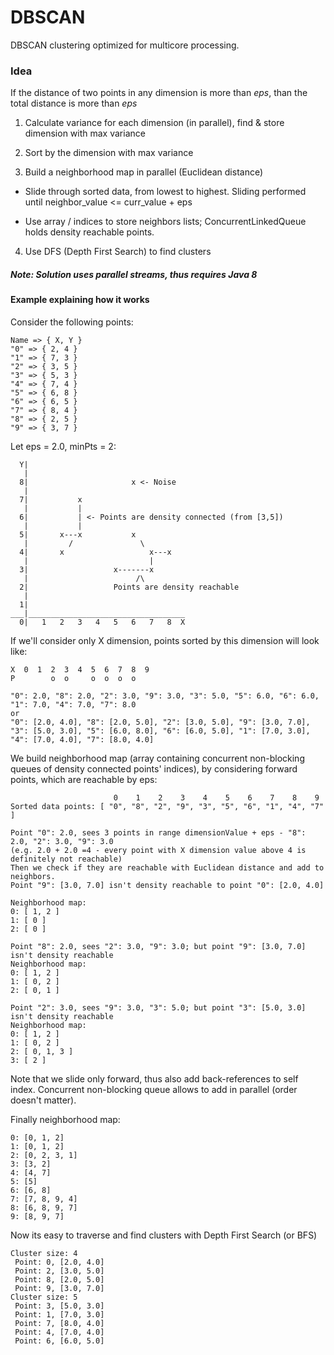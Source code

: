 # DBSCAN
DBSCAN clustering optimized for multicore processing.

### Idea
If the distance of two points in any dimension is more than <i>eps</i>, than the total distance is more than <i>eps</i>

1. Calculate variance for each dimension (in parallel), find & store dimension with max variance

2. Sort by the dimension with max variance

3. Build a neighborhood map in parallel (Euclidean distance)

  * Slide through sorted data, from lowest to highest. Sliding performed until neighbor_value <= curr_value + eps

  * Use array / indices to store neighbors lists; ConcurrentLinkedQueue holds density reachable points.

4. Use DFS (Depth First Search) to find clusters

##### Note: Solution uses parallel streams, thus requires Java 8

#### Example explaining how it works

Consider the following points:
```
Name => { X, Y }   
"0" => { 2, 4 }    
"1" => { 7, 3 }    
"2" => { 3, 5 }    
"3" => { 5, 3 }    
"4" => { 7, 4 }    
"5" => { 6, 8 }    
"6" => { 6, 5 }    
"7" => { 8, 4 }    
"8" => { 2, 5 }    
"9" => { 3, 7 }    
```

Let eps = 2.0, minPts = 2:
```
  Y|     
   |     
  8|                       x <- Noise
   |     
  7|           x  
   |           |  
  6|           | <- Points are density connected (from [3,5])
   |           |  
  5|       x---x           x 
   |         /               \
  4|       x                   x---x
   |                           |
  3|                   x-------x
   |                        /\
  2|                   Points are density reachable 
   |     
  1|      
___|___________________________________
  0|   1   2   3   4   5   6   7   8  X
```

If we'll consider only X dimension, points sorted by this dimension will look like:
```
X  0  1  2  3  4  5  6  7  8  9
P        o  o     o  o  o  o

"0": 2.0, "8": 2.0, "2": 3.0, "9": 3.0, "3": 5.0, "5": 6.0, "6": 6.0, "1": 7.0, "4": 7.0, "7": 8.0
or
"0": [2.0, 4.0], "8": [2.0, 5.0], "2": [3.0, 5.0], "9": [3.0, 7.0], "3": [5.0, 3.0], "5": [6.0, 8.0], "6": [6.0, 5.0], "1": [7.0, 3.0], "4": [7.0, 4.0], "7": [8.0, 4.0]
```

We build neighborhood map (array containing concurrent non-blocking queues of density connected points' indices), by considering forward points, which are reachable by eps:
```
                       0    1    2    3    4    5    6    7    8    9
Sorted data points: [ "0", "8", "2", "9", "3", "5", "6", "1", "4", "7" ]

Point "0": 2.0, sees 3 points in range dimensionValue + eps - "8": 2.0, "2": 3.0, "9": 3.0
(e.g. 2.0 + 2.0 =4 - every point with X dimension value above 4 is definitely not reachable)
Then we check if they are reachable with Euclidean distance and add to neighbors.
Point "9": [3.0, 7.0] isn't density reachable to point "0": [2.0, 4.0]

Neighborhood map:
0: [ 1, 2 ]
1: [ 0 ]
2: [ 0 ]

Point "8": 2.0, sees "2": 3.0, "9": 3.0; but point "9": [3.0, 7.0] isn't density reachable
Neighborhood map:
0: [ 1, 2 ]
1: [ 0, 2 ]
2: [ 0, 1 ]

Point "2": 3.0, sees "9": 3.0, "3": 5.0; but point "3": [5.0, 3.0] isn't density reachable
Neighborhood map:
0: [ 1, 2 ]
1: [ 0, 2 ]
2: [ 0, 1, 3 ]
3: [ 2 ]
```
Note that we slide only forward, thus also add back-references to self index.
Concurrent non-blocking queue allows to add in parallel (order doesn't matter).

Finally neighborhood map:
```
0: [0, 1, 2]
1: [0, 1, 2]
2: [0, 2, 3, 1]
3: [3, 2]
4: [4, 7]
5: [5]
6: [6, 8]
7: [7, 8, 9, 4]
8: [6, 8, 9, 7]
9: [8, 9, 7]
```

Now its easy to traverse and find clusters with Depth First Search (or BFS)
```
Cluster size: 4
 Point: 0, [2.0, 4.0]
 Point: 2, [3.0, 5.0]
 Point: 8, [2.0, 5.0]
 Point: 9, [3.0, 7.0]
Cluster size: 5
 Point: 3, [5.0, 3.0]
 Point: 1, [7.0, 3.0]
 Point: 7, [8.0, 4.0]
 Point: 4, [7.0, 4.0]
 Point: 6, [6.0, 5.0]
```
